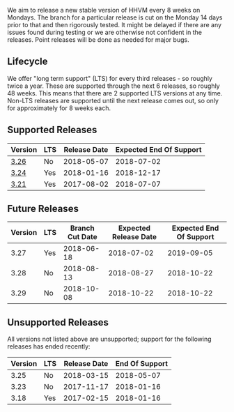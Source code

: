 We aim to release a new stable version of HHVM every 8 weeks on Mondays. The branch for a particular release is cut on the Monday 14 days prior to that and then rigorously tested. It might be delayed if there are any issues found during testing or we are otherwise not confident in the releases. Point releases will be done as needed for major bugs.

## Lifecycle

We offer "long term support" (LTS) for every third releases - so roughly twice a year. These are supported through the next 6 releases, so roughly 48 weeks. This means that there are 2 supported LTS versions at any time. Non-LTS releases are supported until the next release comes out, so only for approximately for 8 weeks each.

## Supported Releases

| Version                                                 | LTS | Release Date | Expected End Of Support |
|---------------------------------------------------------|-----|--------------|-------------------------|
| [3.26](https://hhvm.com/blog/2018/05/07/hhvm-3.26.html) | No  | 2018-05-07   | 2018-07-02              |
| [3.24](https://hhvm.com/blog/2018/01/16/hhvm-3-24.html) | Yes | 2018-01-16   | 2018-12-17              |
| [3.21](https://hhvm.com/blog/2017/08/02/hhvm-3-21.html) | Yes | 2017-08-02   | 2018-07-07              |

## Future Releases

| Version | LTS | Branch Cut Date | Expected Release Date | Expected End Of Support |
|---------|-----|-----------------|-----------------------|-------------------------|
| 3.27    | Yes | 2018-06-18      | 2018-07-02            | 2019-09-05              |
| 3.28    | No  | 2018-08-13      | 2018-08-27            | 2018-10-22              |
| 3.29    | No  | 2018-10-08      | 2018-10-22            | 2018-10-22              |


## Unsupported Releases

All versions not listed above are unsupported; support for the following releases has ended recently:

| Version | LTS | Release Date | End Of Support |
|---------|-----|--------------|----------------|
| 3.25    | No  | 2018-03-15   | 2018-05-07     |
| 3.23    | No  | 2017-11-17   | 2018-01-16     |
| 3.18    | Yes | 2017-02-15   | 2018-01-16     |

